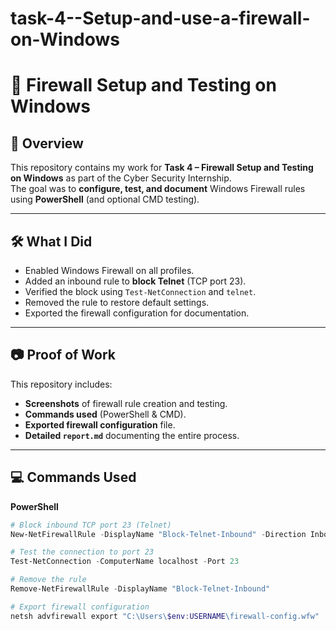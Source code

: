 # task-4--Setup-and-use-a-firewall-on-Windows
# 🔐 Firewall Setup and Testing on Windows

## 📌 Overview
This repository contains my work for **Task 4 – Firewall Setup and Testing on Windows** as part of the Cyber Security Internship.  
The goal was to **configure, test, and document** Windows Firewall rules using **PowerShell** (and optional CMD testing).

---

## 🛠 What I Did
- Enabled Windows Firewall on all profiles.
- Added an inbound rule to **block Telnet** (TCP port 23).
- Verified the block using `Test-NetConnection` and `telnet`.
- Removed the rule to restore default settings.
- Exported the firewall configuration for documentation.

---

## 📷 Proof of Work
This repository includes:
- **Screenshots** of firewall rule creation and testing.
- **Commands used** (PowerShell & CMD).
- **Exported firewall configuration** file.
- **Detailed `report.md`** documenting the entire process.

---

## 💻 Commands Used

**PowerShell**
```powershell
# Block inbound TCP port 23 (Telnet)
New-NetFirewallRule -DisplayName "Block-Telnet-Inbound" -Direction Inbound -Protocol TCP -LocalPort 23 -Action Block -Profile Any

# Test the connection to port 23
Test-NetConnection -ComputerName localhost -Port 23

# Remove the rule
Remove-NetFirewallRule -DisplayName "Block-Telnet-Inbound"

# Export firewall configuration
netsh advfirewall export "C:\Users\$env:USERNAME\firewall-config.wfw"
